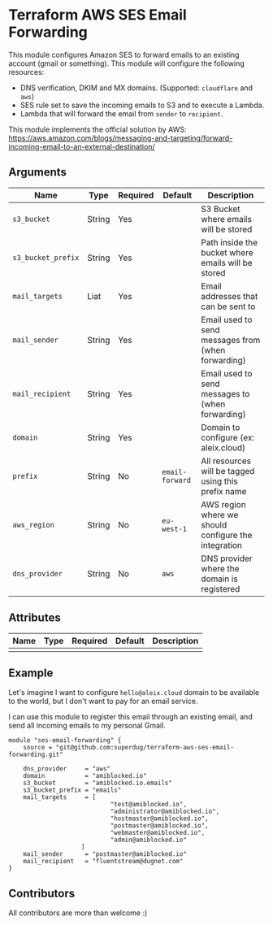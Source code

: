 # Terraform AWS SES Email Forwarding 

This module configures Amazon SES to forward emails to an existing account (gmail or something). This module will configure the following resources:

* DNS verification, DKIM and MX domains. (Supported: `cloudflare` and `aws`)
* SES rule set to save the incoming emails to S3 and to execute a Lambda.
* Lambda that will forward the email from `sender` to `recipient`.

This module implements the official solution by AWS: 
https://aws.amazon.com/blogs/messaging-and-targeting/forward-incoming-email-to-an-external-destination/

## Arguments

| Name               | Type   | Required | Default         | Description                                          |
|--------------------|--------|----------|-----------------|------------------------------------------------------|
| `s3_bucket`        | String | Yes      |                 | S3 Bucket where emails will be stored                |
| `s3_bucket_prefix` | String | Yes      |                 | Path inside the bucket where emails will be stored   |
| `mail_targets`     | Liat   | Yes      |                 | Email addresses that can be sent to                  |
| `mail_sender`      | String | Yes      |                 | Email used to send messages from (when forwarding)   |
| `mail_recipient`   | String | Yes      |                 | Email used to send messages to (when forwarding)     |
| `domain`           | String | Yes      |                 | Domain to configure (ex: aleix.cloud)                |
| `prefix`           | String | No       | `email-forward` | All resources will be tagged using this prefix name  |
| `aws_region`       | String | No       | `eu-west-1`     | AWS region where we should configure the integration |
| `dns_provider`     | String | No       | `aws`           | DNS provider where the domain is registered          |

## Attributes

| Name | Type | Required | Default | Description |
|------|------|----------|---------|-------------|
|      |      |          |         |             |

## Example 

Let's imagine I want to configure `hello@aleix.cloud` domain to be available to the world, but I don't want to pay for an email service. 

I can use this module to register this email through an existing email, and send all incoming emails to my personal Gmail.

```
module "ses-email-forwarding" {
    source = "git@github.com:superdug/terraform-aws-ses-email-forwarding.git"

    dns_provider     = "aws"
    domain           = "amiblocked.io"
    s3_bucket        = "amiblocked.io.emails"
    s3_bucket_prefix = "emails"
    mail_targets     = [
                            "test@amiblocked.io", 
                            "administrator@amiblocked.io", 
                            "hostmaster@amiblocked.io", 
                            "postmaster@amiblocked.io", 
                            "webmaster@amiblocked.io", 
                            "admin@amiblocked.io"
                    ]
    mail_sender      = "postmaster@amiblocked.io"
    mail_recipient   = "fluentstream@dugnet.com"
}
```

## Contributors

All contributors are more than welcome :)